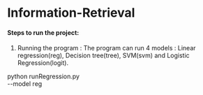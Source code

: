# Information-Retrieval

#### Steps to run the project:

1. Running the program : The program can run 4 models : Linear regression(reg), Decision tree(tree), SVM(svm) and Logistic Regression(logit).
 

python runRegression.py \
--model reg 




